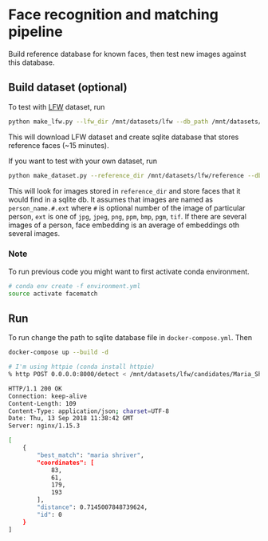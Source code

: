 # Face recognition and matching pipeline

Build reference database for known faces, then test new images against this database.

## Build dataset (optional)

To test with [LFW](http://vis-www.cs.umass.edu/lfw/) dataset, run

```bash
python make_lfw.py --lfw_dir /mnt/datasets/lfw --db_path /mnt/datasets/lfw/reference.sqlite
```

This will download LFW dataset and create sqlite database that stores reference faces (~15 minutes).  

If you want to test with your own dataset, run

```bash
python make_dataset.py --reference_dir /mnt/datasets/lfw/reference --db_path /mnt/datasets/lfw/reference.sqlite
```

This will look for images stored in `reference_dir` and store faces that it would find in a sqlite db.
It assumes that images are named as `person_name.#.ext` where `#` is optional number of the image of particular
person, `ext` is one of `jpg`, `jpeg`, `png`, `ppm`, `bmp`, `pgm`, `tif`. If there are several images of a
person, face embedding is an average of embeddings oth several images.

### Note

To run previous code you might want to first activate conda environment.

```bash
# conda env create -f environment.yml
source activate facematch
```

## Run

To run change the path to sqlite database file in `docker-compose.yml`. Then

```bash
docker-compose up --build -d

# I'm using httpie (conda install httpie)
% http POST 0.0.0.0:8000/detect < /mnt/datasets/lfw/candidates/Maria_Shriver_0002.jpg

HTTP/1.1 200 OK
Connection: keep-alive
Content-Length: 109
Content-Type: application/json; charset=UTF-8
Date: Thu, 13 Sep 2018 11:38:42 GMT
Server: nginx/1.15.3

[
    {
        "best_match": "maria shriver",
        "coordinates": [
            83,
            61,
            179,
            193
        ],
        "distance": 0.7145007848739624,
        "id": 0
    }
]
```
